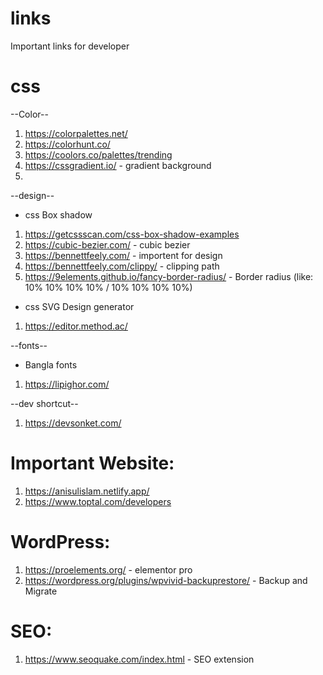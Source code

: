 # links
Important links for developer

# css
--Color--
1. https://colorpalettes.net/
2. https://colorhunt.co/
3. https://coolors.co/palettes/trending
4. https://cssgradient.io/ - gradient background
5. 

--design--
* css Box shadow
1. https://getcssscan.com/css-box-shadow-examples
2. https://cubic-bezier.com/ - cubic bezier
3. https://bennettfeely.com/ - importent for design
4. https://bennettfeely.com/clippy/ - clipping path
5. https://9elements.github.io/fancy-border-radius/ - Border radius (like: 10% 10% 10% 10% / 10% 10% 10% 10%)


* css SVG Design generator
1. https://editor.method.ac/

--fonts--
* Bangla fonts 
1. https://lipighor.com/

--dev shortcut--
1. https://devsonket.com/

# Important Website:
1. https://anisulislam.netlify.app/
2. https://www.toptal.com/developers


# WordPress:
1. https://proelements.org/ - elementor pro
2. https://wordpress.org/plugins/wpvivid-backuprestore/ - Backup and Migrate


# SEO:
1. https://www.seoquake.com/index.html - SEO extension
